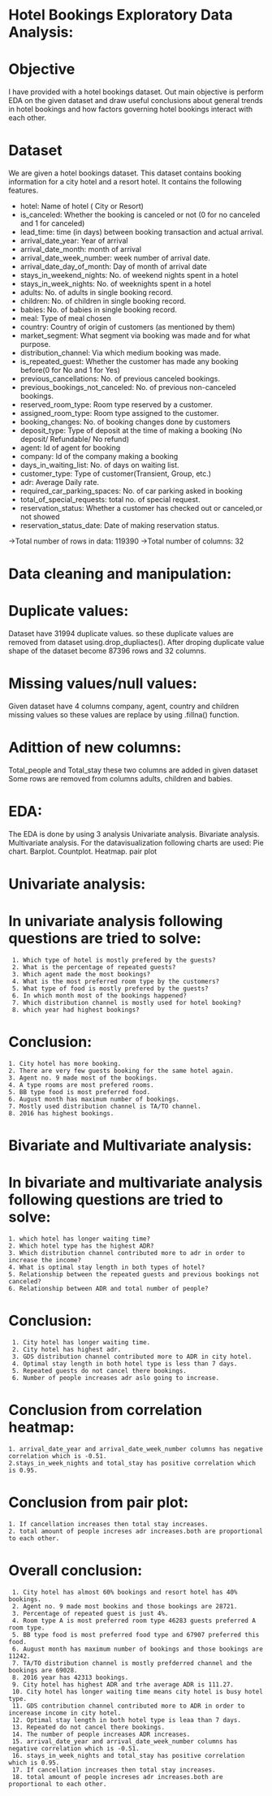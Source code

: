 # Hotel Bookings Exploratory Data Analysis:

# Objective
I have provided with a hotel bookings dataset.
Out main objective is perform EDA on the given dataset and draw useful conclusions about general trends in hotel bookings and how factors governing hotel bookings interact with each other.
# Dataset
We are given a hotel bookings dataset. This dataset contains booking information for a city hotel and a resort hotel. It contains the following features.
- hotel: Name of hotel ( City or Resort)
- is_canceled: Whether the booking is canceled or not (0 for no canceled and 1 for canceled)
- lead_time: time (in days) between booking transaction and actual arrival.
- arrival_date_year: Year of arrival
- arrival_date_month: month of arrival
- arrival_date_week_number: week number of arrival date.
- arrival_date_day_of_month: Day of month of arrival date
- stays_in_weekend_nights: No. of weekend nights spent in a hotel
- stays_in_week_nights: No. of weeknights spent in a hotel
- adults: No. of adults in single booking record.
- children: No. of children in single booking record.
- babies: No. of babies in single booking record. 
- meal: Type of meal chosen 
- country: Country of origin of customers (as mentioned by them)
- market_segment: What segment via booking was made and for what purpose.
- distribution_channel: Via which medium booking was made.
- is_repeated_guest: Whether the customer has made any booking before(0 for No and 1 for 
                     Yes)
- previous_cancellations: No. of previous canceled bookings.
- previous_bookings_not_canceled: No. of previous non-canceled bookings.
- reserved_room_type: Room type reserved by a customer.
- assigned_room_type: Room type assigned to the customer.
- booking_changes: No. of booking changes done by customers
- deposit_type: Type of deposit at the time of making a booking (No deposit/ Refundable/ No refund)
- agent: Id of agent for booking
- company: Id of the company making a booking
- days_in_waiting_list: No. of days on waiting list.
- customer_type: Type of customer(Transient, Group, etc.)
- adr: Average Daily rate.
- required_car_parking_spaces: No. of car parking asked in booking
- total_of_special_requests: total no. of special request.
- reservation_status: Whether a customer has checked out or canceled,or not showed 
- reservation_status_date: Date of making reservation status.

->Total number of rows in data: 119390
->Total number of columns: 32

# Data cleaning and manipulation:

# Duplicate values:
  Dataset have 31994 duplicate values. so these duplicate values are removed from dataset using.drop_dupliactes(). 
  After droping duplicate value shape of the dataset become 87396 rows and 32 columns.
  
# Missing values/null values:
  Given dataset have 4 columns company, agent, country and children missing values so these values are replace by using .fillna() function.
# Adittion of new columns:
  Total_people and Total_stay these two columns are added in given dataset Some rows are removed from columns adults, children and babies.
# EDA:
  The EDA is done by using 3 analysis
      Univariate analysis.
      Bivariate  analysis.
      Multivariate analysis. 
  For the datavisualization following charts are used:
       Pie chart.
       Barplot.
       Countplot.
       Heatmap.
       pair plot
# Univariate analysis:

# In univariate analysis following questions are tried to solve:

     1. Which type of hotel is mostly prefered by the guests?
     2. What is the percentage of repeated guests?
     3. Which agent made the most bookings?
     4. What is the most preferred room type by the customers?
     5. What type of food is mostly prefered by the guests?
     6. In which month most of the bookings happened?
     7. Which distribution channel is mostly used for hotel booking?
     8. which year had highest bookings?
# Conclusion:
    1. City hotel has more booking.
    2. There are very few guests booking for the same hotel again.
    3. Agent no. 9 made most of the bookings.
    4. A type rooms are most prefered rooms.
    5. BB type food is most preferred food.
    6. August month has maximum number of bookings.
    7. Mostly used distribution channel is TA/TO channel.
    8. 2016 has highest bookings.
    
# Bivariate and Multivariate analysis:
# In bivariate and multivariate analysis following questions are tried to solve:
    1. which hotel has longer waiting time?
    2. Which hotel type has the highest ADR?
    3. Which distribution channel contributed more to adr in order to increase the income?
    4. What is optimal stay length in both types of hotel?
    5. Relationship between the repeated guests and previous bookings not canceled?
    6. Relationship between ADR and total number of people? 
# Conclusion:
     1. City hotel has longer waiting time.
     2. City hotel has highest adr.
     3. GDS distribution channel contributed more to ADR in city hotel.
     4. Optimal stay length in both hotel type is less than 7 days.
     5. Repeated guests do not cancel there bookings.
     6. Number of people increases adr aslo going to increase.  

  # Conclusion from correlation heatmap:
    1. arrival_date_year and arrival_date_week_number columns has negative correlation which is -0.51.
    2.stays_in_week_nights and total_stay has positive correlation which is 0.95.    

# Conclusion from pair plot:
    1. If cancellation increases then total stay increases.
    2. total amount of people increses adr increases.both are proportional to each other.

# Overall conclusion:
     1. City hotel has almost 60% bookings and resort hotel has 40% bookings.
     2. Agent no. 9 made most bookins and those bookings are 28721.
     3. Percentage of repeated guest is just 4%.
     4. Room type A is most preferred room type 46283 guests preferred A room type.
     5. BB type food is most preferred food type and 67907 preferred this food.
     6. August month has maximum number of bookings and those bookings are 11242.
     7. TA/TO distribution channel is mostly prefderred channel and the bookings are 69028.
     8. 2016 year has 42313 bookings.
     9. City hotel has highest ADR and trhe average ADR is 111.27.
     10. City hotel has longer waiting time means city hotel is busy hotel type.
     11. GDS contribution channel contributed more to ADR in order to incerease income in city hotel.
     12. Optimal stay length in both hotel type is leaa than 7 days.
     13. Repeated do not cancel there bookings.
     14. The number of people increases ADR increases.
     15. arrival_date_year and arrival_date_week_number columns has negative correlation which is -0.51.
     16. stays_in_week_nights and total_stay has positive correlation which is 0.95.
     17. If cancellation increases then total stay increases.
     18. total amount of people increses adr increases.both are proportional to each other.
  


















